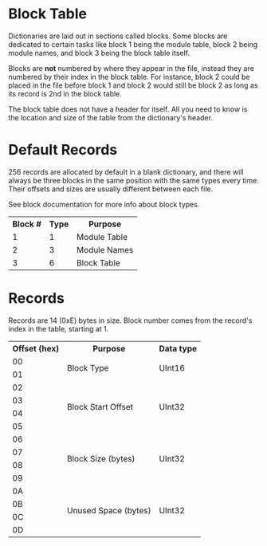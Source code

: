 # Block Table

Dictionaries are laid out in sections called blocks. Some blocks are dedicated to certain tasks like block 1 being the module table, block 2 being module names, and block 3 being the block table itself.

Blocks are **not** numbered by where they appear in the file, instead they are numbered by their index in the block table. For instance, block 2 could be placed in the file before block 1 and block 2 would still be block 2 as long as its record is 2nd in the block table.

The block table does not have a header for itself. All you need to know is the location and size of the table from the dictionary's header.

# Default Records

256 records are allocated by default in a blank dictionary, and there will always be three blocks in the same position with the same types every time. Their offsets and sizes are usually different between each file.

See block documentation for more info about block types.

<table>

<tr>
<th>Block #</th> <th>Type</th> <th>Purpose</th>
</tr>

<tr>
<td>1</td> <td>1</td> <td>Module Table</td>
</tr>

<tr>
<td>2</td> <td>3</td> <td>Module Names</td>
</tr>

<tr>
<td>3</td> <td>6</td> <td>Block Table</td>
</tr>

</table>

# Records

Records are 14 (0xE) bytes in size. Block number comes from the record's index in the table, starting at 1.

<table>

<tr>
<th>Offset (hex)</th> <th>Purpose</th> <th>Data type</th>
</tr>

<tr>
<td>00</td> <td rowspan="2">Block Type</td> <td rowspan="2">UInt16</td>
</tr>
<tr>
<td>01</td>
</tr>

<tr>
<td>02</td> <td rowspan="4">Block Start Offset</td> <td rowspan="4">UInt32</td>
</tr>
<tr><td>03</td></tr>
<tr><td>04</td></tr>
<tr><td>05</td></tr>

<tr>
<td>06</td> <td rowspan="4">Block Size (bytes)</td> <td rowspan="4">UInt32</td>
</tr>
<tr><td>07</td></tr>
<tr><td>08</td></tr>
<tr><td>09</td></tr>

<tr>
<td>0A</td> <td rowspan="4">Unused Space (bytes)</td> <td rowspan="4">UInt32</td>
</tr>
<tr><td>0B</td></tr>
<tr><td>0C</td></tr>
<tr><td>0D</td></tr>

</table>